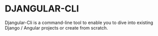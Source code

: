 # DJANGULAR-CLI

Djangular-Cli is a command-line tool to enable you to dive into existing Django / Angular projects or create from scratch.